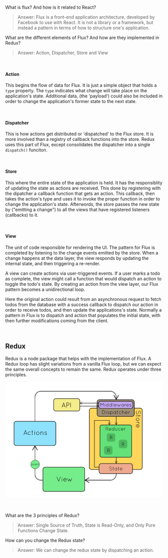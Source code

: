 What is flux? And how is it related to React?
> Answer: Flux is a front-end application architecture, developed by Facebook to 
> use with React. It is not a library or a framework, but instead a pattern in 
> terms of how to structure one's application. 

What are the different elements of Flux? And how are they implemented in Redux?
> Answer: Action, Dispatcher, Store and View

&nbsp;

#### Action

This begins the flow of data for Flux. It is just a simple object that holds a 
`type` property. The `type` indicates what change will take place on the 
application's state. Additional data, (the 'payload') could also be included in
order to change the application's former state to the next state. 

&nbsp;

#### Dispatcher

This is how actions get distributed or 'dispatched' to the Flux store. It is 
more involved than a registry of callback functions into the store. Redux uses
this part of Flux, except consolidates the dispatcher into a single `dispatch()`
funciton.

&nbsp;

#### Store

This where the entire state of the application is held. It has the responsiblity
of updating the state as actions are received. This done by registering with the
dipatcher a callback function that gets an action. This callback, then takes the 
action's type and uses it to invoke the proper function in order to change the
application's state. Afterwords, the store passes the new state by 
("emitting a change") to all the views that have registered listeners (callbacks) 
to it.  

&nbsp;

#### View

The unit of code responsible for rendering the UI. The pattern for Flux is 
completed by listening to the change events emitted by the store. When a change
happens at the data layer, the view responds by updating the internal state, and
then triggering a re-render.

A view can create actions via user-triggered events. If a user marks a todo as
complete, the view might call a function that would dispatch an action to toggle
the todo's state. By creating an action from the view layer, our Flux pattern
becomes a unidirectional loop.

Here the original action could result from an asynchronous request to fetch todos
from the database with a success callback to dispatch our action in order to 
receive todos, and then update the applications's state. Normally a pattern in 
Flux is to dispatch and action that populates the initial state, with then further
modifications coming from the client. 

&nbsp;

## Redux

Redux is a node package that helps with the implementation of Flux. A Redux loop
has slight variations from a vanilla Flux loop, but we can expect the same overall
concepts to remain the same. Redux operates under three principles. 

![alt text](./Screen&#32;Shot&#32;2019-11-26&#32;at&#32;12.57.44&#32;AM.jpg "Redux Loop")

&nbsp;

What are the 3 principles of Redux? 
> Answer: Single Source of Truth, State is Read-Only, and Only Pure Functions 
> Change State. 

How can you change the Redux state? 
> Answer: We can change the redux state by dispatching an action.